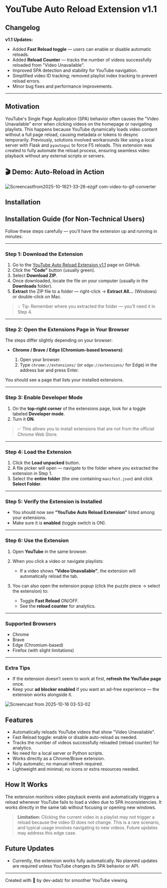 # YouTube Auto Reload Extension v1.1

## Changelog

**v1.1 Updates:**

* Added **Fast Reload toggle** — users can enable or disable automatic reloads.
* Added **Reload Counter** — tracks the number of videos successfully reloaded from "Video Unavailable".
* Improved SPA detection and stability for YouTube navigation.
* Simplified video ID tracking; removed playlist index tracking to prevent reload errors.
* Minor bug fixes and performance improvements.

---

## Motivation

YouTube's Single Page Application (SPA) behavior often causes the "Video Unavailable" error when clicking videos on the homepage or navigating playlists. This happens because YouTube dynamically loads video content without a full page reload, causing metadata or tokens to desync temporarily. Previously, solutions involved workarounds like using a local server with Flask and `pyautogui` to force F5 reloads.
This extension was created to fully automate the reload process, ensuring seamless video playback without any external scripts or servers.

## 🎬 Demo: Auto-Reload in Action

![Screencastfrom2025-10-1621-33-26-ezgif com-video-to-gif-converter](https://github.com/user-attachments/assets/afa48c9a-563e-4cf2-8643-103c43bf6be5)

## Installation

## Installation Guide (for Non-Technical Users)

Follow these steps carefully — you’ll have the extension up and running in minutes:

---

### **Step 1: Download the Extension**

1. Go to the [YouTube Auto Reload Extension v1.1](https://github.com/dev-adalz/YouTube-Auto-Reload-Extension/tree/v-1.1) page on GitHub.
2. Click the **“Code”** button (usually green).
3. Select **Download ZIP**.
4. Once downloaded, locate the file on your computer (usually in the **Downloads** folder).
5. **Extract** the ZIP file to a folder — right-click → **Extract All…** (Windows) or double-click on Mac.

> 💡 Tip: Remember where you extracted the folder — you’ll need it in Step 4.

---

### **Step 2: Open the Extensions Page in Your Browser**

The steps differ slightly depending on your browser:

* **Chrome / Brave / Edge (Chromium-based browsers)**:

  1. Open your browser.
  2. Type `chrome://extensions/` (or `edge://extensions/` for Edge) in the address bar and press Enter.

You should see a page that lists your installed extensions.

---

### **Step 3: Enable Developer Mode**

1. On the **top-right corner** of the extensions page, look for a toggle labeled **Developer mode**.
2. Turn it **ON**.

> ✅ This allows you to install extensions that are not from the official Chrome Web Store.

---

### **Step 4: Load the Extension**

1. Click the **Load unpacked** button.
2. A file picker will open — navigate to the folder where you extracted the extension in Step 1.
3. Select the **entire folder** (the one containing `manifest.json`) and click **Select Folder**.

---

### **Step 5: Verify the Extension is Installed**

* You should now see **“YouTube Auto Reload Extension”** listed among your extensions.
* Make sure it is **enabled** (toggle switch is ON).

---

### **Step 6: Use the Extension**

1. Open **YouTube** in the same browser.
2. When you click a video or navigate playlists:

   * If a video shows **“Video Unavailable”**, the extension will automatically reload the tab.
3. You can also open the extension popup (click the puzzle piece → select the extension) to:

   * Toggle **Fast Reload** ON/OFF.
   * See the **reload counter** for analytics.

---

### **Supported Browsers**

* Chrome
* Brave
* Edge (Chromium-based)
* Firefox (with slight limitations)

---

### **Extra Tips**

* If the extension doesn’t seem to work at first, **refresh the YouTube page** once.
* Keep your **ad blocker enabled** if you want an ad-free experience — the extension works alongside it.

![Screencast from 2025-10-16 03-53-02](https://github.com/user-attachments/assets/aebda5b1-47bb-4f93-95ed-807be3e405c3)

## Features

* Automatically reloads YouTube videos that show "Video Unavailable".
* Fast Reload toggle: enable or disable auto-reload as needed.
* Tracks the number of videos successfully reloaded (reload counter) for analytics.
* No need for a local server or Python scripts.
* Works directly as a Chrome/Brave extension.
* Fully automatic; no manual refresh required.
* Lightweight and minimal; no icons or extra resources needed.

## How It Works

The extension monitors video playback events and automatically triggers a reload whenever YouTube fails to load a video due to SPA inconsistencies. It works directly in the same tab without focusing or opening new windows.

> **Limitation:** Clicking the current video in a playlist may not trigger a reload because the video ID does not change. This is a rare scenario, and typical usage involves navigating to new videos. Future updates may address this edge case.

## Future Updates

* Currently, the extension works fully automatically. No planned updates are required unless YouTube changes its SPA behavior or API.

---

Created with 💛 by dev-adalz for smoother YouTube viewing.
